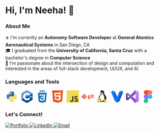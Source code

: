 # Hi, I'm Neeha! 👋

<!--
**neeharavula/neeharavula** is a ✨ _special_ ✨ repository because its `README.md` (this file) appears on your GitHub profile.

Here are some ideas to get you started:

- 🔭 I’m currently working on ...
- 🌱 I’m currently learning ...
- 👯 I’m looking to collaborate on ...
- 🤔 I’m looking for help with ...
- 💬 Ask me about ...
- 📫 How to reach me: ...
- 😄 Pronouns: ...
- ⚡ Fun fact: ...
-->

### About Me

✈️ I'm currently an <b>Autonomy Software Developer</b> at <b>General Atomics Aeronautical Systems</b> in San Diego, CA<br>
🎓 I graduated from the <b>University of California, Santa Cruz</b> with a bachelor's degree in <b>Computer Science</b><br>
🌱 I'm passionate about the intersection of design and computation and interested in the areas of full-stack development, UI/UX, and AI

### Languages and Tools

<div>
  <img src="https://github.com/devicons/devicon/blob/master/icons/python/python-original.svg" title="Python" alt="Python" width="40" height="40"/>&nbsp;
  <img src="https://github.com/devicons/devicon/blob/master/icons/cplusplus/cplusplus-original.svg" title="CPlusPlus"  alt="CPlusPlus" width="40" height="40"/>&nbsp;
  <img src="https://github.com/devicons/devicon/blob/master/icons/css3/css3-plain-wordmark.svg"  title="CSS3" alt="CSS" width="40" height="40"/>&nbsp;
  <img src="https://github.com/devicons/devicon/blob/master/icons/html5/html5-original.svg" title="HTML5" alt="HTML" width="40" height="40"/>&nbsp;
  <img src="https://github.com/devicons/devicon/blob/master/icons/javascript/javascript-original.svg" title="JavaScript" alt="JavaScript" width="40" height="40"/>&nbsp;
  <img src="https://github.com/devicons/devicon/blob/master/icons/git/git-plain-wordmark.svg" title="Git" **alt="Git" width="40" height="40"/>
  <img src="https://github.com/devicons/devicon/blob/master/icons/linux/linux-original.svg" title="Linux"  alt="Linux" width="40" height="40"/>&nbsp;
  <img src="https://github.com/devicons/devicon/blob/master/icons/vagrant/vagrant-original.svg" title="Vagrant"  alt="Vagrant" width="40" height="40"/>&nbsp;
  <img src="https://github.com/devicons/devicon/blob/master/icons/visualstudio/visualstudio-original.svg" title="VisualStudio"  alt="VisualStudio" width="40" height="40"/>&nbsp;
  <img src="https://github.com/devicons/devicon/blob/master/icons/figma/figma-original.svg" title="Figma"  alt="Figma" width="40" height="40"/>&nbsp;
</div>

### Let's Connect!
<a href="https://neeharavula.github.io/">
    <img alt="Portfolio" src="https://img.shields.io/badge/PORTFOLIO-779D7A?style=for-the-badge">
</a>
<a href="https://www.linkedin.com/in/neeharavula/">
    <img src="https://img.shields.io/badge/LinkedIn-blue?style=for-the-badge&logo=linkedin&logoColor=white" alt="LinkedIn"/>
</a>
<a href="mailto:ravulaneeha@gmail.com">
    <img src="https://img.shields.io/badge/email-717877?style=for-the-badge&logo=gmail&logoColor=white" alt="Email"/>
</a>

<br>
